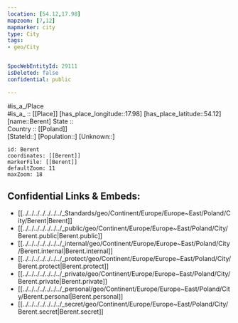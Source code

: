 ```yaml
---
location: [54.12,17.98] 
mapzoom: [7,12] 
mapmarker: city 
type: City
tags:
- geo/City


SpocWebEntityId: 29111
isDeleted: false
confidential: public

---
```

#is_a_/Place  
#is_a_ :: [[Place]] 
[has_place_longitude::17.98] 
[has_place_latitude::54.12] 
[name::Berent] 
State ::  
Country :: [[Poland]]  
[StateId::] 
[Population::] 
[Unknown::] 


```leaflet
id: Berent
coordinates: [[Berent]] 
markerFile: [[Berent]] 
defaultZoom: 11 
maxZoom: 18
```


## Confidential Links & Embeds: 
- [[../../../../../../../_Standards/geo/Continent/Europe/Europe~East/Poland/City/Berent|Berent]] 
- [[../../../../../../../_public/geo/Continent/Europe/Europe~East/Poland/City/Berent.public|Berent.public]] 
- [[../../../../../../../_internal/geo/Continent/Europe/Europe~East/Poland/City/Berent.internal|Berent.internal]] 
- [[../../../../../../../_protect/geo/Continent/Europe/Europe~East/Poland/City/Berent.protect|Berent.protect]] 
- [[../../../../../../../_private/geo/Continent/Europe/Europe~East/Poland/City/Berent.private|Berent.private]] 
- [[../../../../../../../_personal/geo/Continent/Europe/Europe~East/Poland/City/Berent.personal|Berent.personal]] 
- [[../../../../../../../_secret/geo/Continent/Europe/Europe~East/Poland/City/Berent.secret|Berent.secret]] 
